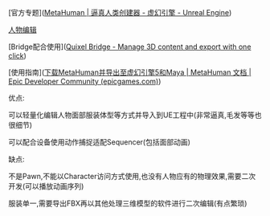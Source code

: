 [官方专题]([MetaHuman | 逼真人类创建器 - 虚幻引擎 - Unreal Engine](https://www.unrealengine.com/zh-CN/metahuman))

[人物编辑](https://metahuman.unrealengine.com)

[Bridge配合使用]([Quixel Bridge - Manage 3D content and export with one click](https://quixel.com/bridge))

[使用指南]([下载MetaHuman并导出至虚幻引擎5和Maya | MetaHuman 文档 | Epic Developer Community (epicgames.com)](https://dev.epicgames.com/documentation/zh-cn/metahuman/downloading-and-exporting-metahumans))

优点:

可以轻量化编辑人物面部服装体型等方式并导入到UE工程中(非常逼真,毛发等等也很细节)

可以配合设备使用动作捕捉适配Sequencer(包括面部动画)

缺点:

不是Pawn,不能以Character访问方式使用,也没有人物应有的物理效果,需要二次开发(可以播放动画序列)

服装单一,需要导出FBX再以其他处理三维模型的软件进行二次编辑(有点繁琐)